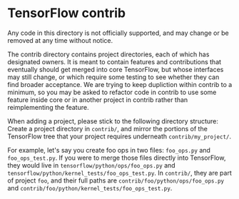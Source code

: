 # TensorFlow contrib

Any code in this directory is not officially supported, and may change or be
removed at any time without notice.

The contrib directory contains project directories, each of which has designated
owners. It is meant to contain features and contributions that eventually should 
get merged into core TensorFlow, but whose interfaces may still change, or which
require some testing to see whether they can find broader acceptance. We are
trying to keep dupliction within contrib to a minimum, so you may be asked to 
refactor code in contrib to use some feature inside core or in another project
in contrib rather than reimplementing the feature.

When adding a project, please stick to the following directory structure:
Create a project directory in `contrib/`, and mirror the portions of the
TensorFlow tree that your project requires underneath `contrib/my_project/`.

For example, let's say you create foo ops in two files: `foo_ops.py` and 
`foo_ops_test.py`. If you were to merge those files directly into TensorFlow, 
they would live in `tensorflow/python/ops/foo_ops.py` and 
`tensorflow/python/kernel_tests/foo_ops_test.py`. In `contrib/`, they are part 
of project `foo`, and their full paths are `contrib/foo/python/ops/foo_ops.py`
and `contrib/foo/python/kernel_tests/foo_ops_test.py`.
